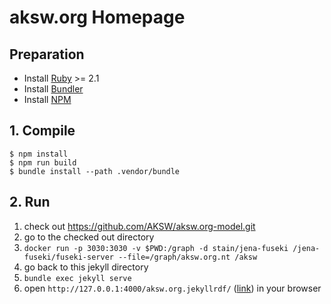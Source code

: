 # aksw.org Homepage

## Preparation

- Install [Ruby](https://www.ruby-lang.org/) >= 2.1
- Install [Bundler](https://bundler.io/)
- Install [NPM](https://www.npmjs.com/)

## 1. Compile

    $ npm install
    $ npm run build
    $ bundle install --path .vendor/bundle

## 2. Run

1. check out https://github.com/AKSW/aksw.org-model.git
2. go to the checked out directory
3. ```docker run -p 3030:3030 -v $PWD:/graph -d stain/jena-fuseki /jena-fuseki/fuseki-server --file=/graph/aksw.org.nt /aksw```
4. go back to this jekyll directory
5. ```bundle exec jekyll serve```
6. open ```http://127.0.0.1:4000/aksw.org.jekyllrdf/``` ([link](http://127.0.0.1:4000/aksw.org.jekyllrdf/)) in your browser
